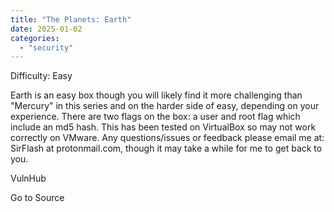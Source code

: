 ```yaml
---
title: "The Planets: Earth"
date: 2025-01-02
categories: 
  - "security"
---
```


Difficulty: Easy

Earth is an easy box though you will likely find it more challenging than "Mercury" in this series and on the harder side of easy, depending on your experience. There are two flags on the box: a user and root flag which include an md5 hash. This has been tested on VirtualBox so may not work correctly on VMware. Any questions/issues or feedback please email me at: SirFlash at protonmail.com, though it may take a while for me to get back to you.

  
  
  
VulnHub

Go to Source
